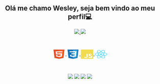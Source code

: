 ## <div align="center">Olá me chamo Wesley, seja bem vindo ao meu perfil💻
  </div>
<div align="center">
  <a href="https://github.com/buenowes">
  <img height="180em" src="https://github-readme-stats.vercel.app/api?username=buenowes&show_icons=true&theme=dark&include_all_commits=true&count_private=true"/>
  <img height="180em" src="https://github-readme-stats.vercel.app/api/top-langs/?username=buenowes&layout=compact&langs_count=7&theme=dark"/>
</div>
  
   ##
  
<div style="display: inline_block", align="center"><br>
  <img align="center" alt="Wes-HTML" height="30" width="40" src="https://raw.githubusercontent.com/devicons/devicon/master/icons/html5/html5-original.svg">
  <img align="center" alt="Wes-CSS" height="30" width="40" src="https://raw.githubusercontent.com/devicons/devicon/master/icons/css3/css3-original.svg">
  <img align="center" alt="Wes-Js" height="30" width="40" src="https://raw.githubusercontent.com/devicons/devicon/master/icons/javascript/javascript-plain.svg">
  <img align="center" alt="Wes-React" height="30" width="40" src="https://raw.githubusercontent.com/devicons/devicon/master/icons/react/react-original.svg">
</div>
  
 ## 
  
<div style="display: inline_block", align="center"><br>
  <a href="https://www.linkedin.com/in/wesley-bueno-4501821a4" target="_blank"><img src="https://img.shields.io/badge/-LinkedIn-%230077B5?style=for-the-badge&logo=linkedin&logoColor=white" target="_blank"></a>
  <a href="https://instagram.com/buenowes" target="_blank"><img src="https://img.shields.io/badge/-Instagram-%23E4405F?style=for-the-badge&logo=instagram&logoColor=white" target="_blank"></a>
  <a href="https://discord.gg/Z5sKkQbk" target="_blank"><img src="https://img.shields.io/badge/Discord-7289DA?style=for-the-badge&logo=discord&logoColor=white" target="_blank"></a> 
  <a href = "mailto:buenowes@outlook.com"><img src="https://img.shields.io/badge/Outlook-0078d4?style=for-the-badge&logo=MicrosoftOutlook&logoColor=white" target="_blank"></a>
</div>
